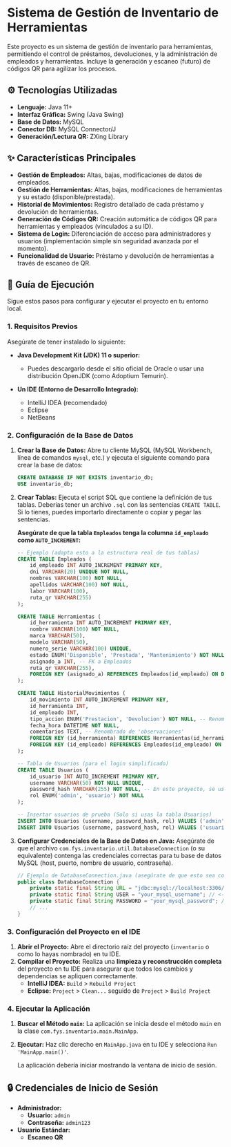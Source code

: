 # Sistema de Gestión de Inventario de Herramientas

Este proyecto es un sistema de gestión de inventario para herramientas, permitiendo el control de préstamos, devoluciones, y la administración de empleados y herramientas. Incluye la generación y escaneo (futuro) de códigos QR para agilizar los procesos.

## ⚙️ Tecnologías Utilizadas

* **Lenguaje:** Java 11+
* **Interfaz Gráfica:** Swing (Java Swing)
* **Base de Datos:** MySQL
* **Conector DB:** MySQL Connector/J
* **Generación/Lectura QR:** ZXing Library

## ✨ Características Principales

* **Gestión de Empleados:** Altas, bajas, modificaciones de datos de empleados.
* **Gestión de Herramientas:** Altas, bajas, modificaciones de herramientas y su estado (disponible/prestada).
* **Historial de Movimientos:** Registro detallado de cada préstamo y devolución de herramientas.
* **Generación de Códigos QR:** Creación automática de códigos QR para herramientas y empleados (vinculados a su ID).
* **Sistema de Login:** Diferenciación de acceso para administradores y usuarios (implementación simple sin seguridad avanzada por el momento).
* **Funcionalidad de Usuario:** Préstamo y devolución de herramientas a través de escaneo de QR.

## 🚀 Guía de Ejecución

Sigue estos pasos para configurar y ejecutar el proyecto en tu entorno local.

### 1. Requisitos Previos

Asegúrate de tener instalado lo siguiente:

* **Java Development Kit (JDK) 11 o superior:**
    * Puedes descargarlo desde el sitio oficial de Oracle o usar una distribución OpenJDK (como Adoptium Temurin).
  
* **Un IDE (Entorno de Desarrollo Integrado):**
    * IntelliJ IDEA (recomendado)
    * Eclipse
    * NetBeans

### 2. Configuración de la Base de Datos

1.  **Crear la Base de Datos:**
    Abre tu cliente MySQL (MySQL Workbench, línea de comandos `mysql`, etc.) y ejecuta el siguiente comando para crear la base de datos:
    ```sql
    CREATE DATABASE IF NOT EXISTS inventario_db;
    USE inventario_db;
    ```
2.  **Crear Tablas:**
    Ejecuta el script SQL que contiene la definición de tus tablas. Deberías tener un archivo `.sql` con las sentencias `CREATE TABLE`. Si lo tienes, puedes importarlo directamente o copiar y pegar las sentencias.

    **Asegúrate de que la tabla `Empleados` tenga la columna `id_empleado` como `AUTO_INCREMENT`:**
    ```sql
    -- Ejemplo (adapta esto a la estructura real de tus tablas)
    CREATE TABLE Empleados (
        id_empleado INT AUTO_INCREMENT PRIMARY KEY,
        dni VARCHAR(20) UNIQUE NOT NULL,
        nombres VARCHAR(100) NOT NULL,
        apellidos VARCHAR(100) NOT NULL,
        labor VARCHAR(100),
        ruta_qr VARCHAR(255)
    );

    CREATE TABLE Herramientas (
        id_herramienta INT AUTO_INCREMENT PRIMARY KEY,
        nombre VARCHAR(100) NOT NULL,
        marca VARCHAR(50),
        modelo VARCHAR(50),
        numero_serie VARCHAR(100) UNIQUE,
        estado ENUM('Disponible', 'Prestada', 'Mantenimiento') NOT NULL DEFAULT 'Disponible',
        asignado_a INT, -- FK a Empleados
        ruta_qr VARCHAR(255),
        FOREIGN KEY (asignado_a) REFERENCES Empleados(id_empleado) ON DELETE SET NULL
    );

    CREATE TABLE HistorialMovimientos (
        id_movimiento INT AUTO_INCREMENT PRIMARY KEY,
        id_herramienta INT,
        id_empleado INT,
        tipo_accion ENUM('Prestacion', 'Devolucion') NOT NULL, -- Renombrado de 'tipo_movimiento'
        fecha_hora DATETIME NOT NULL,
        comentarios TEXT, -- Renombrado de 'observaciones'
        FOREIGN KEY (id_herramienta) REFERENCES Herramientas(id_herramienta) ON DELETE SET NULL,
        FOREIGN KEY (id_empleado) REFERENCES Empleados(id_empleado) ON DELETE SET NULL
    );

    -- Tabla de Usuarios (para el login simplificado)
    CREATE TABLE Usuarios (
        id_usuario INT AUTO_INCREMENT PRIMARY KEY,
        username VARCHAR(50) NOT NULL UNIQUE,
        password_hash VARCHAR(255) NOT NULL, -- En este proyecto, se usará "admin" / "admin123" y "usuario" / "usuario123" hardcodeado
        rol ENUM('admin', 'usuario') NOT NULL
    );

    -- Insertar usuarios de prueba (Solo si usas la tabla Usuarios)
    INSERT INTO Usuarios (username, password_hash, rol) VALUES ('admin', 'admin123', 'admin');
    INSERT INTO Usuarios (username, password_hash, rol) VALUES ('usuario', 'usuario123', 'usuario');
    ```
3.  **Configurar Credenciales de la Base de Datos en Java:**
    Asegúrate de que el archivo `com.fys.inventario.util.DatabaseConnection` (o su equivalente) contenga las credenciales correctas para tu base de datos MySQL (host, puerto, nombre de usuario, contraseña).

    ```java
    // Ejemplo de DatabaseConnection.java (asegúrate de que esto sea correcto)
    public class DatabaseConnection {
        private static final String URL = "jdbc:mysql://localhost:3306/inventario_db";
        private static final String USER = "your_mysql_username"; // <-- Cambia esto
        private static final String PASSWORD = "your_mysql_password"; // <-- Cambia esto
        // ...
    }
    ```

### 3. Configuración del Proyecto en el IDE

1.  **Abrir el Proyecto:**
    Abre el directorio raíz del proyecto (`inventario` o como lo hayas nombrado) en tu IDE.
2.  **Compilar el Proyecto:**
    Realiza una **limpieza y reconstrucción completa** del proyecto en tu IDE para asegurar que todos los cambios y dependencias se apliquen correctamente.
    * **IntelliJ IDEA:** `Build` > `Rebuild Project`
    * **Eclipse:** `Project` > `Clean...` seguido de `Project` > `Build Project`

### 4. Ejecutar la Aplicación

1.  **Buscar el Método `main`:**
    La aplicación se inicia desde el método `main` en la clase `com.fys.inventario.main.MainApp`.
2.  **Ejecutar:**
    Haz clic derecho en `MainApp.java` en tu IDE y selecciona `Run 'MainApp.main()'`.

    La aplicación debería iniciar mostrando la ventana de inicio de sesión.

## 🔒 Credenciales de Inicio de Sesión

* **Administrador:**
    * **Usuario:** `admin`
    * **Contraseña:** `admin123`
* **Usuario Estándar:**
    * **Escaneo QR**
